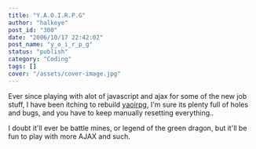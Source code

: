 ```yaml
---
title: "Y.A.O.I.R.P.G"
author: "halkeye"
post_id: "300"
date: "2006/10/17 22:42:02"
post_name: "y_o_i_r_p_g"
status: "publish"
category: "Coding"
tags: []
cover: "/assets/cover-image.jpg"
---
```


Ever since playing with alot of javascript and ajax for some of the new job stuff, I have been itching to rebuild [yaoirpg](https://yaoirpg.halkeye.net/), I'm sure its plenty full of holes and bugs, and you have to keep manually resetting everything..




I doubt it'll ever be battle mines, or legend of the green dragon, but it'll be fun to play with more AJAX and such.
